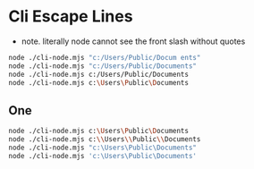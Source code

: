 # Cli Escape Lines
* note. literally node cannot see the front slash without quotes
```bash
node ./cli-node.mjs "c:/Users/Public/Docum ents"
node ./cli-node.mjs "c:/Users/Public/Documents"
node ./cli-node.mjs c:/Users/Public/Documents
node ./cli-node.mjs c:\Users\Public\Documents
```

## One
```bash
node ./cli-node.mjs c:\Users\Public\Documents
node ./cli-node.mjs c:\\Users\\Public\\Documents
node ./cli-node.mjs "c:\Users\Public\Documents"
node ./cli-node.mjs 'c:\Users\Public\Documents'
```